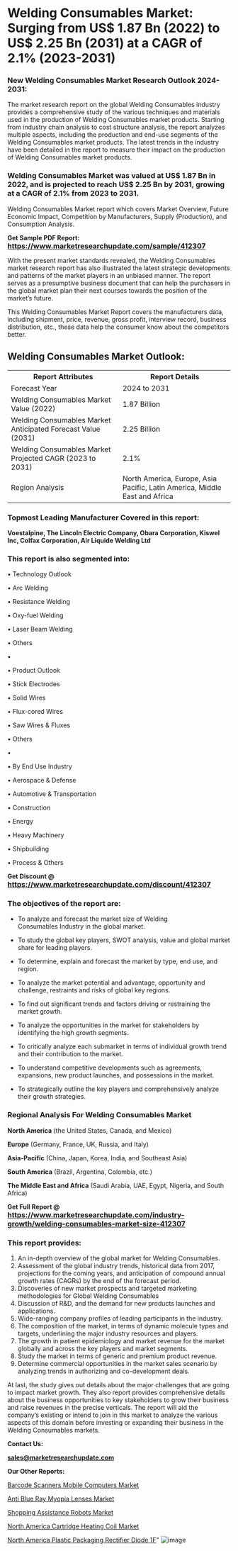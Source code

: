 # Welding Consumables Market: Surging from US$ 1.87 Bn (2022) to US$ 2.25 Bn (2031) at a CAGR of 2.1% (2023-2031)

<strong><h3>New Welding Consumables Market Research Outlook 2024-2031:</h3></strong>

The market research report on the global Welding Consumables industry provides a comprehensive study of the various techniques and materials used in the production of Welding Consumables market products. Starting from industry chain analysis to cost structure analysis, the report analyzes multiple aspects, including the production and end-use segments of the Welding Consumables market products. The latest trends in the industry have been detailed in the report to measure their impact on the production of Welding Consumables market products.

<strong><h3>Welding Consumables Market was valued at US$ 1.87 Bn in 2022, and is projected to reach US$ 2.25 Bn by 2031, growing at a CAGR of 2.1% from 2023 to 2031.</h3></strong>

Welding Consumables Market report which covers Market Overview, Future Economic Impact, Competition by Manufacturers, Supply (Production), and Consumption Analysis.

<strong>Get Sample PDF Report: <a href=https://www.marketresearchupdate.com/sample/412307><font size=3 color=#0000ff>https://www.marketresearchupdate.com/sample/412307</font></a></strong>

With the present market standards revealed, the Welding Consumables market research report has also illustrated the latest strategic developments and patterns of the market players in an unbiased manner. The report serves as a presumptive business document that can help the purchasers in the global market plan their next courses towards the position of the market’s future.

This Welding Consumables Market Report covers the manufacturers data, including shipment, price, revenue, gross profit, interview record, business distribution, etc., these data help the consumer know about the competitors better.

<html>
<body>

<h2>Welding Consumables Market Outlook:</h2>

<table>
  <tr>
    <th>Report Attributes</th>
    <th>Report Details</th>
  </tr>
  <tr>
    <td>Forecast Year</td>
    <td>2024 to 2031</td>
  </tr>
  <tr>
    <td>Welding Consumables Market Value (2022)</td>
    <td>1.87 Billion</td>
  </tr>
  <tr>
    <td>Welding Consumables Market Anticipated Forecast Value (2031)</td>
    <td>2.25 Billion</td>
  </tr>
  <tr>
    <td>Welding Consumables Market Projected CAGR (2023 to 2031)</td>
    <td>2.1%</td>
  </tr>
  <tr>
    <td>Region Analysis</td>
    <td>North America, Europe, Asia Pacific, Latin America, Middle East and Africa</td>
  </tr>
</table>

</body>
</html>

<strong><h3>Topmost Leading Manufacturer Covered in this report:</h3></strong>

<strong>Voestalpine, The Lincoln Electric Company, Obara Corporation, Kiswel Inc, Colfax Corporation, Air Liquide Welding Ltd</strong>

<strong><h3>This report is also segmented into:</h3></strong>

• Technology Outlook

• Arc Welding

• Resistance Welding

• Oxy-fuel Welding

• Laser Beam Welding

• Others

• 

• Product Outlook

• Stick Electrodes

• Solid Wires

• Flux-cored Wires

• Saw Wires & Fluxes

• Others

• 

• By End Use Industry

• Aerospace & Defense

• Automotive & Transportation

• Construction

• Energy

• Heavy Machinery

• Shipbuilding

• Process & Others

<strong>Get Discount @ <a href=https://www.marketresearchupdate.com/discount/412307><font size=3 color=#0000ff>https://www.marketresearchupdate.com/discount/412307</font></a></strong>

<strong><h3>The objectives of the report are:</h3></strong>

- To analyze and forecast the market size of Welding Consumables Industry in the global market.

- To study the global key players, SWOT analysis, value and global market share for leading players.

- To determine, explain and forecast the market by type, end use, and region.

- To analyze the market potential and advantage, opportunity and challenge, restraints and risks of global key regions.

- To find out significant trends and factors driving or restraining the market growth.

- To analyze the opportunities in the market for stakeholders by identifying the high growth segments.

- To critically analyze each submarket in terms of individual growth trend and their contribution to the market.

- To understand competitive developments such as agreements, expansions, new product launches, and possessions in the market.

- To strategically outline the key players and comprehensively analyze their growth strategies.

<strong><h3>Regional Analysis For Welding Consumables Market</h3></strong>

<strong>North America</strong> (the United States, Canada, and Mexico)

<strong>Europe</strong> (Germany, France, UK, Russia, and Italy)

<strong>Asia-Pacific</strong> (China, Japan, Korea, India, and Southeast Asia)

<strong>South America</strong> (Brazil, Argentina, Colombia, etc.)

<strong>The Middle East and Africa</strong> (Saudi Arabia, UAE, Egypt, Nigeria, and South Africa)

<strong>Get Full Report @ <a href=https://www.marketresearchupdate.com/industry-growth/welding-consumables-market-size-412307><font size=3 color=#0000ff>https://www.marketresearchupdate.com/industry-growth/welding-consumables-market-size-412307</font></a></strong>

<strong><h3>This report provides:</h3></strong>
<ol>
  <li>An in-depth overview of the global market for Welding Consumables.</li>
  <li>Assessment of the global industry trends, historical data from 2017, projections for the coming years, and anticipation of compound annual growth rates (CAGRs) by the end of the forecast period.</li>
  <li>Discoveries of new market prospects and targeted marketing methodologies for Global Welding Consumables</li>
  <li>Discussion of R&amp;D, and the demand for new products launches and applications.</li>
  <li>Wide-ranging company profiles of leading participants in the industry.</li>
  <li>The composition of the market, in terms of dynamic molecule types and targets, underlining the major industry resources and players.</li>
  <li>The growth in patient epidemiology and market revenue for the market globally and across the key players and market segments.</li>
  <li>Study the market in terms of generic and premium product revenue.</li>
  <li>Determine commercial opportunities in the market sales scenario by analyzing trends in authorizing and co-development deals.</li>
</ol>

At last, the study gives out details about the major challenges that are going to impact market growth. They also report provides comprehensive details about the business opportunities to key stakeholders to grow their business and raise revenues in the precise verticals. The report will aid the company’s existing or intend to join in this market to analyze the various aspects of this domain before investing or expanding their business in the Welding Consumables markets.

<strong>Contact Us:</strong>

<strong>sales@marketresearchupdate.com</strong>

<strong>Our Other Reports:</strong>

<a href=https://www.linkedin.com/pulse/barcode-scanners-mobile-computers-market-witness>Barcode Scanners Mobile Computers Market</a>

<a href=https://www.linkedin.com/pulse/anti-blue-ray-myopia-lenses-market-2023-top-key>Anti Blue Ray Myopia Lenses Market</a>

<a href=https://www.linkedin.com/pulse/shopping-assistance-robots-market-2023-remarking>Shopping Assistance Robots Market</a>

<a href=https://www.linkedin.com/pulse/north-america-cartridge-heating-coil-market>North America Cartridge Heating Coil Market</a>

<a href=https://www.linkedin.com/pulse/north-america-plastic-packaging-rectifier-diode-1f>North America Plastic Packaging Rectifier Diode 1F</a>"
![image](https://github.com/Ankan-2/Market-Research-News/assets/158291571/d736ba6f-eb30-4c37-b37c-702a460ec2c4)
